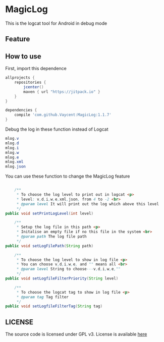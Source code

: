 # MagicLog

This is the logcat tool for Android in debug mode

## Feature

## How to use

First, import this dependence

```gradle
allprojects {
    repositories {
        jcenter()
        maven { url "https://jitpack.io" }
    }
}

dependencies {
    compile 'com.github.Vaycent:MagicLog:1.1.7'
}

```

Debug the log in these function instead of Logcat

```java
mlog.v
mlog.d
mlog.i
mlog.w
mlog.e
mlog.xml
mlog.json
```

You can use these function to change the MagicLog feature

```java

	/**
     * To choose the log level to print out in logcat <p>
     * level: v,d,i,w,e,xml,json, from 4 to -2 <br>
     * @param level It will print out the log which above this level
     */
public void setPrintLogLevel(int level)

    /**
     * Setup the log file in this path <p>
     * Initalise an empty file if no this file in the system <br>
     * @param path The log file path
     */
public void setLogFilePath(String path)

    /**
     * To choose the log level to show in log file <p>
     * You can choose v,d,i,w,e, and "" means all <br>
     * @param level String to choose---v,d,i,w,e,""
     */
public void setLogfileFilterPriority(String level)

    /**
     * To choose the logcat tag to show in log file <p>
     * @param tag Tag filter
     */
public void setLogfileFilterTag(String tag)

```



## LICENSE
The source code is licensed under GPL v3. License is available [here](./LICENSE.txt)